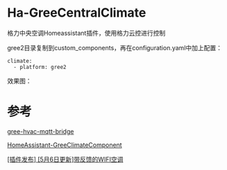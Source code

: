 # Ha-GreeCentralClimate
格力中央空调Homeassistant插件，使用格力云控进行控制

gree2目录复制到custom_components，再在configuration.yaml中加上配置：
```
climate:
  - platform: gree2
```

效果图：

# 参考
[gree-hvac-mqtt-bridge](https://github.com/arthurkrupa/gree-hvac-mqtt-bridge)

[HomeAssistant-GreeClimateComponent](https://github.com/RobHofmann/HomeAssistant-GreeClimateComponent)

[[插件发布] [5月6日更新]带反馈的WIFI空调](https://bbs.hassbian.com/forum.php?mod=viewthread&tid=3651)
